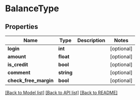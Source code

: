 # BalanceType

## Properties
Name | Type | Description | Notes
------------ | ------------- | ------------- | -------------
**login** | **int** |  | [optional] 
**amount** | **float** |  | [optional] 
**is_credit** | **bool** |  | [optional] 
**comment** | **string** |  | [optional] 
**check_free_margin** | **bool** |  | [optional] 

[[Back to Model list]](../README.md#documentation-for-models) [[Back to API list]](../README.md#documentation-for-api-endpoints) [[Back to README]](../README.md)



